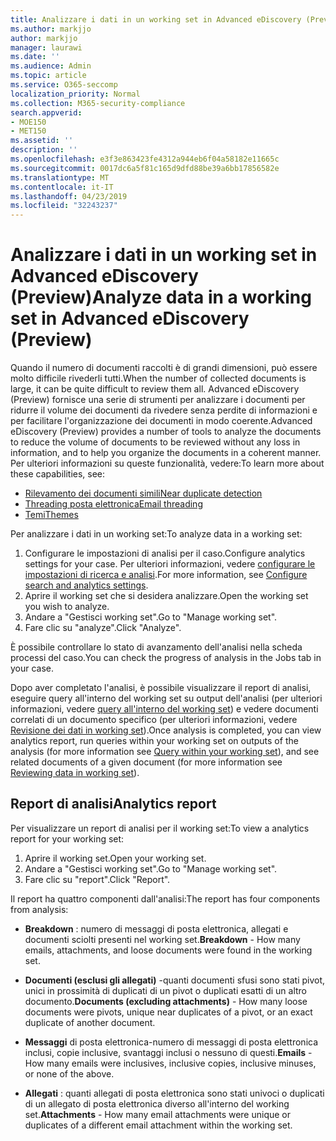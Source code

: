 ```yaml
---
title: Analizzare i dati in un working set in Advanced eDiscovery (Preview)
ms.author: markjjo
author: markjjo
manager: laurawi
ms.date: ''
ms.audience: Admin
ms.topic: article
ms.service: O365-seccomp
localization_priority: Normal
ms.collection: M365-security-compliance
search.appverid:
- MOE150
- MET150
ms.assetid: ''
description: ''
ms.openlocfilehash: e3f3e863423fe4312a944eb6f04a58182e11665c
ms.sourcegitcommit: 0017dc6a5f81c165d9dfd88be39a6bb17856582e
ms.translationtype: MT
ms.contentlocale: it-IT
ms.lasthandoff: 04/23/2019
ms.locfileid: "32243237"
---
```

# <a name="analyze-data-in-a-working-set-in-advanced-ediscovery-preview"></a><span data-ttu-id="171e4-102">Analizzare i dati in un working set in Advanced eDiscovery (Preview)</span><span class="sxs-lookup"><span data-stu-id="171e4-102">Analyze data in a working set in Advanced eDiscovery (Preview)</span></span>

<span data-ttu-id="171e4-103">Quando il numero di documenti raccolti è di grandi dimensioni, può essere molto difficile rivederli tutti.</span><span class="sxs-lookup"><span data-stu-id="171e4-103">When the number of collected documents is large, it can be quite difficult to review them all.</span></span> <span data-ttu-id="171e4-104">Advanced eDiscovery (Preview) fornisce una serie di strumenti per analizzare i documenti per ridurre il volume dei documenti da rivedere senza perdite di informazioni e per facilitare l'organizzazione dei documenti in modo coerente.</span><span class="sxs-lookup"><span data-stu-id="171e4-104">Advanced eDiscovery (Preview) provides a number of tools to analyze the documents to reduce the volume of documents to be reviewed without any loss in information, and to help you organize the documents in a coherent manner.</span></span> <span data-ttu-id="171e4-105">Per ulteriori informazioni su queste funzionalità, vedere:</span><span class="sxs-lookup"><span data-stu-id="171e4-105">To learn more about these capabilities, see:</span></span>

- [<span data-ttu-id="171e4-106">Rilevamento dei documenti simili</span><span class="sxs-lookup"><span data-stu-id="171e4-106">Near duplicate detection</span></span>](near-duplicates.md)
- [<span data-ttu-id="171e4-107">Threading posta elettronica</span><span class="sxs-lookup"><span data-stu-id="171e4-107">Email threading</span></span>](email-threading.md)
- [<span data-ttu-id="171e4-108">Temi</span><span class="sxs-lookup"><span data-stu-id="171e4-108">Themes</span></span>](themes.md)

<span data-ttu-id="171e4-109">Per analizzare i dati in un working set:</span><span class="sxs-lookup"><span data-stu-id="171e4-109">To analyze data in a working set:</span></span>

1. <span data-ttu-id="171e4-110">Configurare le impostazioni di analisi per il caso.</span><span class="sxs-lookup"><span data-stu-id="171e4-110">Configure analytics settings for your case.</span></span> <span data-ttu-id="171e4-111">Per ulteriori informazioni, vedere [configurare le impostazioni di ricerca e analisi](configure-search-analytics-settings.md).</span><span class="sxs-lookup"><span data-stu-id="171e4-111">For more information, see [Configure search and analytics settings](configure-search-analytics-settings.md).</span></span>
2. <span data-ttu-id="171e4-112">Aprire il working set che si desidera analizzare.</span><span class="sxs-lookup"><span data-stu-id="171e4-112">Open the working set you wish to analyze.</span></span>
3. <span data-ttu-id="171e4-113">Andare a "Gestisci working set".</span><span class="sxs-lookup"><span data-stu-id="171e4-113">Go to "Manage working set".</span></span>
4. <span data-ttu-id="171e4-114">Fare clic su "analyze".</span><span class="sxs-lookup"><span data-stu-id="171e4-114">Click "Analyze".</span></span>

<span data-ttu-id="171e4-115">È possibile controllare lo stato di avanzamento dell'analisi nella scheda processi del caso.</span><span class="sxs-lookup"><span data-stu-id="171e4-115">You can check the progress of analysis in the Jobs tab in your case.</span></span>

 <span data-ttu-id="171e4-116">Dopo aver completato l'analisi, è possibile visualizzare il report di analisi, eseguire query all'interno del working set su output dell'analisi (per ulteriori informazioni, vedere [query all'interno del working set](working-set-search.md)) e vedere documenti correlati di un documento specifico (per ulteriori informazioni, vedere [ Revisione dei dati in working set](reviewing-data-in-working-set.md)).</span><span class="sxs-lookup"><span data-stu-id="171e4-116">Once analysis is completed, you can view analytics report, run queries within your working set on outputs of the analysis (for more information see [Query within your working set](working-set-search.md)), and see related documents of a given document (for more information see [Reviewing data in working set](reviewing-data-in-working-set.md)).</span></span>

## <a name="analytics-report"></a><span data-ttu-id="171e4-117">Report di analisi</span><span class="sxs-lookup"><span data-stu-id="171e4-117">Analytics report</span></span>

<span data-ttu-id="171e4-118">Per visualizzare un report di analisi per il working set:</span><span class="sxs-lookup"><span data-stu-id="171e4-118">To view a analytics report for your working set:</span></span>

1. <span data-ttu-id="171e4-119">Aprire il working set.</span><span class="sxs-lookup"><span data-stu-id="171e4-119">Open your working set.</span></span>
2. <span data-ttu-id="171e4-120">Andare a "Gestisci working set".</span><span class="sxs-lookup"><span data-stu-id="171e4-120">Go to "Manage working set".</span></span>
3. <span data-ttu-id="171e4-121">Fare clic su "report".</span><span class="sxs-lookup"><span data-stu-id="171e4-121">Click "Report".</span></span>

<span data-ttu-id="171e4-122">Il report ha quattro componenti dall'analisi:</span><span class="sxs-lookup"><span data-stu-id="171e4-122">The report has four components from analysis:</span></span>

- <span data-ttu-id="171e4-123">**Breakdown** : numero di messaggi di posta elettronica, allegati e documenti sciolti presenti nel working set.</span><span class="sxs-lookup"><span data-stu-id="171e4-123">**Breakdown** - How many emails, attachments, and loose documents were found in the working set.</span></span>

- <span data-ttu-id="171e4-124">**Documenti (esclusi gli allegati)** -quanti documenti sfusi sono stati pivot, unici in prossimità di duplicati di un pivot o duplicati esatti di un altro documento.</span><span class="sxs-lookup"><span data-stu-id="171e4-124">**Documents (excluding attachments)** - How many loose documents were pivots, unique near duplicates of a pivot, or an exact duplicate of another document.</span></span>

- <span data-ttu-id="171e4-125">**Messaggi** di posta elettronica-numero di messaggi di posta elettronica inclusi, copie inclusive, svantaggi inclusi o nessuno di questi.</span><span class="sxs-lookup"><span data-stu-id="171e4-125">**Emails** - How many emails were inclusives, inclusive copies, inclusive minuses, or none of the above.</span></span>

- <span data-ttu-id="171e4-126">**Allegati** : quanti allegati di posta elettronica sono stati univoci o duplicati di un allegato di posta elettronica diverso all'interno del working set.</span><span class="sxs-lookup"><span data-stu-id="171e4-126">**Attachments** - How many email attachments were unique or duplicates of a different email attachment within the working set.</span></span>